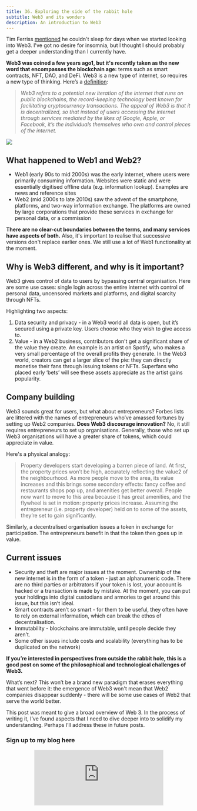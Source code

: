 ```yaml
---
title: 36. Exploring the side of the rabbit hole
subtitle: Web3 and its wonders
description: An introduction to Web3
---
```

Tim Ferriss [mentioned](https://tim.blog/2021/10/28/chris-dixon-naval-ravikant/) he couldn't sleep for days when we started looking into Web3. I've got no desire for insomnia, but I thought I should probably get a deeper understanding than I currently have.

__Web3 was coined a few years ago1, but it's recently taken as the new word that encompasses the blockchain age:__ terms such as smart contracts, NFT, DAO, and DeFi. Web3 is a new type of internet, so requires a new type of thinking. Here’s a [definition](https://slate.com/technology/2021/11/web3-explained-crypto-nfts-bored-apes.html):

> *Web3 refers to a potential new iteration of the internet that runs on public blockchains, the record-keeping technology best known for facilitating cryptocurrency transactions. The appeal of Web3 is that it is decentralized, so that instead of users accessing the internet through services mediated by the likes of Google, Apple, or Facebook, it’s the individuals themselves who own and control pieces of the internet.*

<img src="{{ site.baseurl }}/assets/img/posts/36a.PNG">

## What happened to Web1 and Web2?
- Web1 (early 90s to mid 2000s) was the early internet, where users were primarily consuming information. Websites were static and were essentially digitised offline data (e.g. information lookup). Examples are news and reference sites
- Web2 (mid 2000s to late 2010s) saw the advent of the smartphone, platforms, and two-way information exchange. The platforms are owned by large corporations that provide these services in exchange for personal data, or a commission

__There are no clear-cut boundaries between the terms, and many services have aspects of both.__ Also, it's important to realise that successive versions don't replace earlier ones. We still use a lot of Web1 functionality at the moment.

## Why is Web3 different, and why is it important?
Web3 gives control of data to users by bypassing central organisation. Here are some use cases: single login across the entire internet with control of personal data, uncensored markets and platforms, and digital scarcity through NFTs.

Highlighting two aspects:
1. Data security and privacy - in a Web3 world all data is open, but it’s secured using a private key. Users choose who they wish to give access to.
2. Value - in a Web2 business, contributors don't get a significant share of the value they create. An example is an artist on Spotify, who makes a very small percentage of the overall profits they generate. In the Web3 world, creators can get a larger slice of the pie: they can directly monetise their fans through issuing tokens or NFTs. Superfans who placed early ‘bets’ will see these assets appreciate as the artist gains popularity.

## Company building
Web3 sounds great for users, but what about entrepreneurs? Forbes lists are littered with the names of entrepreneurs who’ve amassed fortunes by setting up Web2 companies. __Does Web3 discourage innovation?__ No, it still requires entrepreneurs to set up organisations. Generally, those who set up Web3 organisations will have a greater share of tokens, which could appreciate in value.

Here's a physical analogy:

> Property developers start developing a barren piece of land. At first, the property prices won’t be high, accurately reflecting the value2 of the neighbourhood. As more people move to the area, its value increases and this brings some secondary effects: fancy coffee and restaurants shops pop up, and amenities get better overall. People now want to move to this area because it has great amenities, and the flywheel is set in motion: property prices increase. Assuming the entrepreneur (i.e. property developer) held on to some of the assets, they’re set to gain significantly.

Similarly, a decentralised organisation issues a token in exchange for participation. The entrepreneurs benefit in that the token then goes up in value.

## Current issues
- Security and theft are major issues at the moment. Ownership of the new internet is in the form of a token - just an alphanumeric code. There are no third parties or arbitrators if your token is lost, your account is hacked or a transaction is made by mistake. At the moment, you can put your holdings into digital custodians and armories to get around this issue, but this isn’t ideal.
- Smart contracts aren’t so smart - for them to be useful, they often have to rely on external information, which can break the ethos of decentralisation.
- Immutability - blockchains are immutable, until people decide they aren’t.
- Some other issues include costs and scalability (everything has to be duplicated on the network)

__If you’re interested in perspectives from outside the rabbit hole, this is a good post on some of the philosophical and technological challenges of Web3.__

What’s next?
This won’t be a brand new paradigm that erases everything that went before it: the emergence of Web3 won't mean that Web2 companies disappear suddenly - there will be some use cases of Web2 that serve the world better.

This post was meant to give a broad overview of Web 3. In the process of writing it, I’ve found aspects that I need to dive deeper into to solidify my understanding. Perhaps I’ll address these in future posts.


### Sign up to my blog here
<div
  style="text-align:center;width:100%;">
<iframe src="https://taariq.substack.com/embed" width="350" height="150" style="border:1px solid #EEE; background:white; margin: 0 auto; dislay: block;" frameborder="0" scrolling="no"></iframe>

</div>
